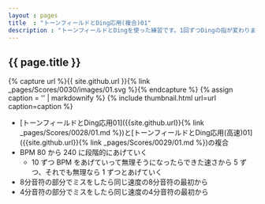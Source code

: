 ```yaml
---
layout : pages
title  : "トーンフィールドとDing応用(複合)01"
description : "トーンフィールドとDingを使った練習です。1回ずつDingの指が変わります。途中で8分に変わります。4分でも8分でもきれいに鳴らせるようにしましょう。"
---
```


## {{ page.title }}

{% capture url %}{{ site.github.url }}{% link _pages/Scores/0030/images/01.svg %}{% endcapture %}
{% assign caption = '' | markdownify %}
{% include thumbnail.html url=url caption=caption %}

* [トーンフィールドとDing応用01]({{site.github.url}}{% link _pages/Scores/0028/01.md %})と[トーンフィールドとDing応用(高速)01]({{site.github.url}}{% link _pages/Scores/0029/01.md %})の複合
* BPM 80 から 240 に段階的にあげていく
  * 10 ずつ BPM をあげていって無理そうになったらできた速さから 5 ずつ、それでも無理なら 1 ずつとあげていく
* 8分音符の部分でミスをしたら同じ速度の8分音符の最初から
* 4分音符の部分でミスをしたら同じ速度の4分音符の最初から